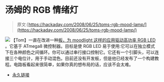 # 汤姆的 RGB 情绪灯

> 原文:[https://hackaday.com/2008/06/25/toms-rgb-mood-lamp/](https://hackaday.com/2008/06/25/toms-rgb-mood-lamp/)

![](../Images/6cc57955d0973e4de60187e71d394ca6.png)
【Tom】一直在改进一种[板，为 moodlight 这样的应用驱动高功率 RGB LED](http://www.geekstuff.co.za/guides/rgb_light.php) 。它基于 ATmega8 微控制器。目标是使 RGB LED 易于使用:它可以在独立模式下在各种颜色之间循环。你可以通过串行接口控制它。它还有一个引脚头，可以连接三个电位计，用于手动混色。目前还没有开发板，但是他已经发布了一个构建教程。电路板看起来很简单，如果你真的想布局的话，应该不会太难。

*   [永久链接](http://www.geekstuff.co.za/guides/rgb_light.php)